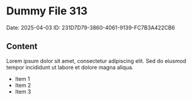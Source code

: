 # Dummy File 313

Date: 2025-04-03
ID: 231D7D79-3860-4061-9139-FC7B3A422CB6

## Content

Lorem ipsum dolor sit amet, consectetur adipiscing elit.
Sed do eiusmod tempor incididunt ut labore et dolore magna aliqua.

* Item 1
* Item 2
* Item 3

